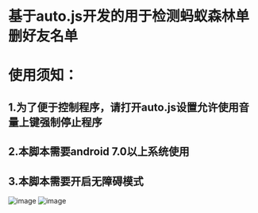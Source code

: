 # 基于auto.js开发的用于检测蚂蚁森林单删好友名单
# 使用须知：
## 1.为了便于控制程序，请打开auto.js设置允许使用音量上键强制停止程序
## 2.本脚本需要android 7.0以上系统使用
## 3.本脚本需要开启无障碍模式
![image](https://github.com/shengqiangzhang/checkDeleteFriend/raw/master/img/Screenshot_20181018-234540.png)
![image](https://github.com/shengqiangzhang/checkDeleteFriend/raw/master/img/Screenshot_20181018-235055.png)

